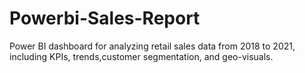 # Powerbi-Sales-Report
Power BI dashboard for analyzing retail sales data from 2018 to 2021, including KPIs, trends,customer segmentation, and geo-visuals.
